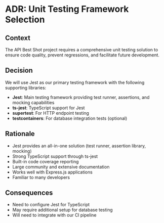 # ADR: Unit Testing Framework Selection

## Context

The API Best Shot project requires a comprehensive unit testing solution to ensure code quality, prevent regressions, and facilitate future development.

## Decision

We will use Jest as our primary testing framework with the following supporting libraries:

- **Jest**: Main testing framework providing test runner, assertions, and mocking capabilities
- **ts-jest**: TypeScript support for Jest
- **supertest**: For HTTP endpoint testing
- **testcontainers**: For database integration tests (optional)

## Rationale

- Jest provides an all-in-one solution (test runner, assertion library, mocking)
- Strong TypeScript support through ts-jest
- Built-in code coverage reporting
- Large community and extensive documentation
- Works well with Express.js applications
- Familiar to many developers

## Consequences

- Need to configure Jest for TypeScript
- May require additional setup for database testing
- Will need to integrate with our CI pipeline
